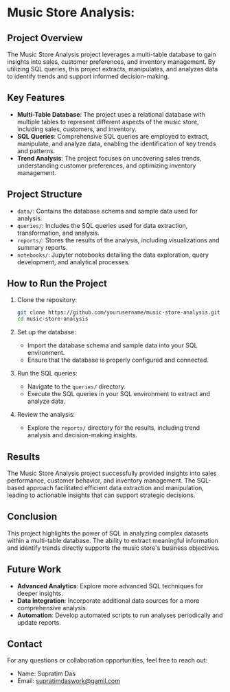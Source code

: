 # Music Store Analysis:

## Project Overview

The Music Store Analysis project leverages a multi-table database to gain insights into sales, customer preferences, and inventory management. By utilizing SQL queries, this project extracts, manipulates, and analyzes data to identify trends and support informed decision-making.

## Key Features

- **Multi-Table Database**: The project uses a relational database with multiple tables to represent different aspects of the music store, including sales, customers, and inventory.
- **SQL Queries**: Comprehensive SQL queries are employed to extract, manipulate, and analyze data, enabling the identification of key trends and patterns.
- **Trend Analysis**: The project focuses on uncovering sales trends, understanding customer preferences, and optimizing inventory management.

## Project Structure

- `data/`: Contains the database schema and sample data used for analysis.
- `queries/`: Includes the SQL queries used for data extraction, transformation, and analysis.
- `reports/`: Stores the results of the analysis, including visualizations and summary reports.
- `notebooks/`: Jupyter notebooks detailing the data exploration, query development, and analytical processes.

## How to Run the Project

1. Clone the repository:
   ```bash
   git clone https://github.com/yourusername/music-store-analysis.git
   cd music-store-analysis
   ```

2. Set up the database:
   - Import the database schema and sample data into your SQL environment.
   - Ensure that the database is properly configured and connected.

3. Run the SQL queries:
   - Navigate to the `queries/` directory.
   - Execute the SQL queries in your SQL environment to extract and analyze data.

4. Review the analysis:
   - Explore the `reports/` directory for the results, including trend analysis and decision-making insights.

## Results

The Music Store Analysis project successfully provided insights into sales performance, customer behavior, and inventory management. The SQL-based approach facilitated efficient data extraction and manipulation, leading to actionable insights that can support strategic decisions.

## Conclusion

This project highlights the power of SQL in analyzing complex datasets within a multi-table database. The ability to extract meaningful information and identify trends directly supports the music store's business objectives.

## Future Work

- **Advanced Analytics**: Explore more advanced SQL techniques for deeper insights.
- **Data Integration**: Incorporate additional data sources for a more comprehensive analysis.
- **Automation**: Develop automated scripts to run analyses periodically and update reports.

## Contact

For any questions or collaboration opportunities, feel free to reach out:

- Name: Supratim Das
- Email: supratimdaswork@gamil.com
